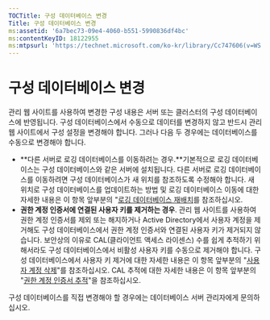 ```yaml
---
TOCTitle: 구성 데이터베이스 변경
Title: 구성 데이터베이스 변경
ms:assetid: '6a7bec73-09e4-4060-b551-5990836df4bc'
ms:contentKeyID: 18122955
ms:mtpsurl: 'https://technet.microsoft.com/ko-kr/library/Cc747606(v=WS.10)'
---
```


구성 데이터베이스 변경
======================

관리 웹 사이트를 사용하여 변경한 구성 내용은 서버 또는 클러스터의 구성 데이터베이스에 반영됩니다. 구성 데이터베이스에서 수동으로 데이터를 변경하지 않고 반드시 관리 웹 사이트에서 구성 설정을 변경해야 합니다. 그러나 다음 두 경우에는 데이터베이스를 수동으로 변경해야 합니다.

-   **다른 서버로 로깅 데이터베이스를 이동하려는 경우.**기본적으로 로깅 데이터베이스는 구성 데이터베이스와 같은 서버에 설치됩니다. 다른 서버로 로깅 데이터베이스를 이동하려면 구성 데이터베이스가 새 위치를 참조하도록 수정해야 합니다. 새 위치로 구성 데이터베이스를 업데이트하는 방법 및 로깅 데이터베이스 이동에 대한 자세한 내용은 이 항목 앞부분의 "[로깅 데이터베이스 재배치](https://technet.microsoft.com/34ea8045-dc94-422e-9601-29927cfc1534)를 참조하십시오.
-   **권한 계정 인증서에 연결된 사용자 키를 제거하는 경우**. 관리 웹 사이트를 사용하여 권한 계정 인증서를 제외 또는 해지하거나 Active Directory에서 사용자 계정을 제거해도 구성 데이터베이스에서 권한 계정 인증서와 연결된 사용자 키가 제거되지 않습니다. 보안상의 이유로 CAL(클라이언트 액세스 라이센스) 수를 쉽게 추적하기 위해서라도 구성 데이터베이스에서 비활성 사용자 키를 수동으로 제거해야 합니다. 구성 데이터베이스에서 사용자 키 제거에 대한 자세한 내용은 이 항목 앞부분의 "[사용자 계정 삭제](https://technet.microsoft.com/bf73b141-d4d1-4807-a773-3aaff58b0db6)"를 참조하십시오. CAL 추적에 대한 자세한 내용은 이 항목 앞부분의 "[권한 계정 인증서 추적](https://technet.microsoft.com/5bb0f3cf-fc44-4e60-a93f-c789d6f8a902)"을 참조하십시오.

구성 데이터베이스를 직접 변경해야 할 경우에는 데이터베이스 서버 관리자에게 문의하십시오.
